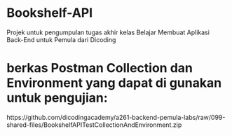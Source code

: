 <h1>Bookshelf-API</h1>

Projek untuk pengumpulan tugas akhir kelas Belajar Membuat Aplikasi Back-End untuk Pemula dari Dicoding

<h1>berkas Postman Collection dan Environment yang dapat di gunakan untuk pengujian:</h1>
https://github.com/dicodingacademy/a261-backend-pemula-labs/raw/099-shared-files/BookshelfAPITestCollectionAndEnvironment.zip
